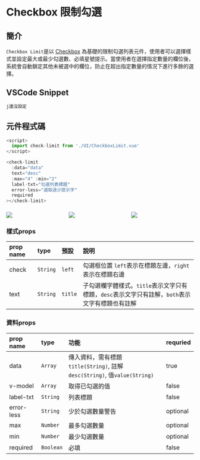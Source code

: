# Checkbox 限制勾選 <Badge type="info" text="複合元件" />

## 簡介

`Checkbox Limit`是以 [Checkbox](../basic/checkbox.md) 為基礎的限制勾選列表元件，使用者可以選擇樣式並設定最大或最少勾選數、必填星號提示。當使用者在選擇指定數量的欄位後，系統會自動鎖定其他未被選中的欄位，防止在超出指定數量的情況下進行多餘的選擇。

## VSCode Snippet

```md
j還沒設定
```

## 元件程式碼

```javascript
<script>
  import check-limit from './UI/CheckboxLimit.vue'
</script>

<check-limit 
  :data="data"  
  text="desc"  
  :max="4" :min="2"  
  label-txt="勾選列表標題"  
  error-less="選取過少提示字"  
  required  
></check-limit>
```

<div style="display: flex; margin-top: 22px;">
  <div style="flex: 1;">
    <img src="../../.vuepress/public/images/checklimit_1.png">
  </div>
  <div style="flex: 1;">
    <img src="../../.vuepress/public/images/checklimit_2.png">
  </div>
  <div style="flex: 1;">
    <img src="../../.vuepress/public/images/checklimit_3.png">
  </div>
</div>

### 樣式props

| prop name | type   | 預設    | 說明                                             |
| :-------- | :----- | :------ | :---------------------------------------------- |
| check       | `String` | `left`  | 勾選框位置 `left`表示在標題左邊，`right`表示在標題右邊 | 
| text        | `String` | `title` | 子勾選欄字體樣式。`title`表示文字只有標題，`desc`表示文字只有註解，`both`表示文字有標題也有註解 |

### 資料props
| prop name | type    | 功能                      | requried |
| :-------- | :------ |:------------------------- | :----- |
| data | `Array` | 傳入資料，需有標題`title(String)`, 註解`desc(String)`, 值`value(String)` | true |
| v-model | `Array`  | 取得已勾選的值                        |  false |
| label-txt | `String` | 列表標題 | false |
| error-less | `String` | 少於勾選數量警告 | optional |
| max | `Number` | 最多勾選數量 | optional |
| min | `Number` | 最少勾選數量 | optional |
| required | `Boolean` | 必填 | false |